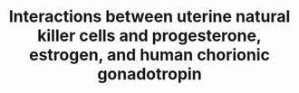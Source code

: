 ---
annotations:
- id: PW:0000023
  parent: regulatory pathway
  type: Pathway Ontology
  value: immune response pathway
- id: CL:0000115
  parent: native cell
  type: Cell Type Ontology
  value: endothelial cell
- id: PW:0000828
  parent: signaling pathway
  type: Pathway Ontology
  value: cytokine mediated signaling pathway
- id: PW:0000286
  parent: signaling pathway
  type: Pathway Ontology
  value: integrin mediated signaling pathway
- id: PW:0000209
  parent: signaling pathway
  type: Pathway Ontology
  value: Jak-Stat signaling pathway
- id: PW:0000829
  parent: signaling pathway
  type: Pathway Ontology
  value: chemokine mediated signaling pathway
- id: CL:0000623
  parent: native cell
  type: Cell Type Ontology
  value: natural killer cell
- id: DOID:2914
  type: Disease Ontology
  value: immune system disease
authors:
- AyoubElHabchi
- DeSl
- Eweitz
- Egonw
citedin: ''
communities: []
description: 'Immunometabolism at maternal-fetal interface: interactions between the
  hormones progesterone (P4), estrogen (estradiol, E2), and human chorionic gonadotropin
  (hCG) and uterine nk cells (uNK). This model represents the secretory phase of the
  menstrual cycle and first trimester period of pregnancy for these interactions.'
last-edited: 2025-07-10
ndex: null
organisms:
- Homo sapiens
redirect_from:
- /index.php/Pathway:WP5569
- /instance/WP5569
- /instance/WP5569_r139889
revision: r139889
schema-jsonld:
- '@context': https://schema.org/
  '@id': https://wikipathways.github.io/pathways/WP5569.html
  '@type': Dataset
  creator:
    '@type': Organization
    name: WikiPathways
  description: 'Immunometabolism at maternal-fetal interface: interactions between
    the hormones progesterone (P4), estrogen (estradiol, E2), and human chorionic
    gonadotropin (hCG) and uterine nk cells (uNK). This model represents the secretory
    phase of the menstrual cycle and first trimester period of pregnancy for these
    interactions.'
  keywords:
  - ANGPT1
  - ANGPT2
  - BCL2
  - CCL2
  - CCL3
  - CCL4
  - CCL5
  - CCL7
  - CCL8
  - CD69
  - CX3CL1
  - CXCL10
  - CXCL11
  - CXCL12
  - CXCL8
  - CXCR3
  - CXCR4
  - ESR2
  - Estradiol
  - Estrogen
  - GAB3
  - GATA2
  - HLA-G
  - IFN-γ
  - IL-15
  - IL-6
  - IL10
  - IL15RA
  - IL2RB
  - IL3
  - IL4
  - JAK1
  - JAK3
  - KIR2DL4
  - L-selectin
  - MADCAM1
  - MAP2K4
  - MAPK11
  - MAPK3
  - MCL1
  - MRC1
  - NKp30
  - NKp44
  - NKp46
  - NR3C1
  - PGR
  - PIBF1
  - Progesterone
  - STAT5A
  - STAT5B
  - TNF
  - VCAM1
  - VEGFA
  - hCG
  - α4-integrin
  - γc
  license: CC0
  name: Interactions between uterine natural killer cells and progesterone, estrogen,
    and human chorionic gonadotropin
seo: CreativeWork
title: Interactions between uterine natural killer cells and progesterone, estrogen,
  and human chorionic gonadotropin
wpid: WP5569
---
